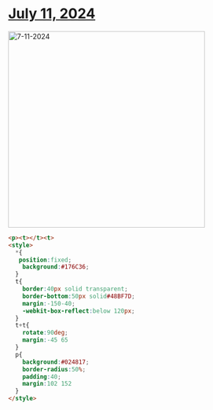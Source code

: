 # [July 11, 2024](https://cssbattle.dev/play/jF7qZRcYICI3uTe3mUFn)

<img src="https://firebasestorage.googleapis.com/v0/b/cssbattleapp.appspot.com/o/user%2Fummd3POvEDfFyeFvVdOMG3OOrwE2%2Ftargets%2Ftarget_lWj2txX@2x.png?alt=media" width="400" alt="7-11-2024" />

```html
<p><t></t><t>
<style>
  *{
   position:fixed;
    background:#176C36;
  }
  t{
    border:40px solid transparent;
    border-bottom:50px solid#48BF7D;
    margin:-150-40;
    -webkit-box-reflect:below 120px;
  }
  t+t{
    rotate:90deg;
    margin:-45 65
  }
  p{
    background:#024817;
    border-radius:50%;
    padding:40;
    margin:102 152
  }
</style>
```
